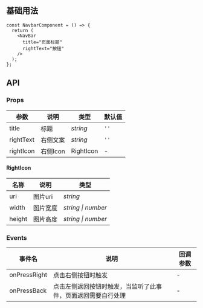 ## 基础用法


```tsx
const NavbarComponent = () => {
  return (
    <NavBar
      title="页面标题"
      rightText="按钮"
    />
  );
};
```

## API

### Props

| 参数 | 说明 | 类型 | 默认值 |
|------|------|------|------|
| title | 标题 | *string* | `''` |
| rightText | 右侧文案 | *string* | `''` |
| rightIcon | 右侧Icon | RightIcon | - |


#### RightIcon

| 名称 | 说明 | 类型 |
|------|------|------|
| uri | 图片uri | *string* |
| width | 图片宽度 | *string \| number* |
| height | 图片高度 | *string \| number* |

### Events

| 事件名 | 说明 | 回调参数 |
|------|------|------|
| onPressRight | 点击右侧按钮时触发 | - |
| onPressBack | 点击左侧返回按钮时触发，当监听了此事件，页面返回需要自行处理 | - |